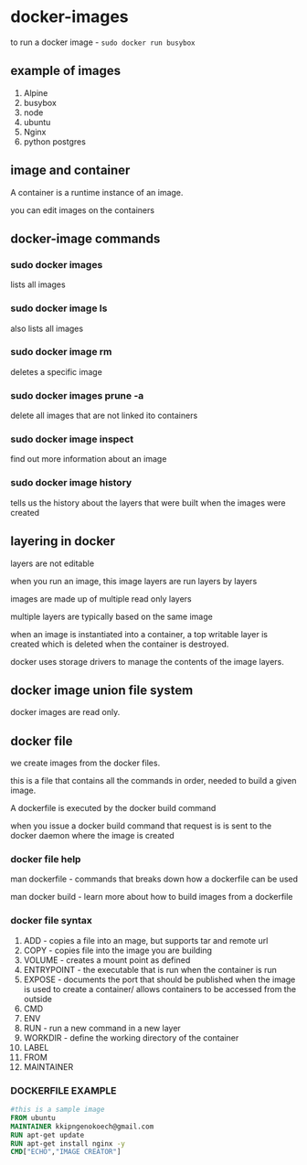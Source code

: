 # docker-images

to run a docker image - `sudo docker run busybox`

## example of images

1. Alpine
2. busybox
3. node
4. ubuntu
5. Nginx
6. python postgres

## image and container

A container is a runtime instance of an image.

you can edit images on the containers

## docker-image commands

### sudo docker images

lists all images

### sudo docker image ls

also lists all images

### sudo docker image rm <image-id>

deletes a specific image

### sudo docker images prune -a

delete all images that are not linked ito containers

### sudo docker image inspect <image-id>

find out more information about an image

### sudo docker image history <image-id>

tells us the history about the layers that were built when the images were created

## layering in docker

layers are not editable

when you run an image, this image layers are run layers by layers

images are made up of multiple read only layers

multiple layers are typically based on the same image

when an image is instantiated into a container, a top writable layer is created which is deleted when the container is destroyed.

docker uses storage drivers to manage the contents of the image layers.

## docker image union file system

docker images are read only.

## docker file

we create images from the docker files.

this is a file that contains all the commands in order, needed to build a given image.

A dockerfile is executed by the docker build command

when you issue a docker build command that request is is sent to the docker daemon where the image is created

### docker file help

man dockerfile - commands that breaks down how a dockerfile can be used

man docker build - learn more about how to build images from a dockerfile

### docker file syntax

1. ADD - copies a file into an mage, but supports tar and remote url
2. COPY -  copies file into the image you are building
3. VOLUME -  creates a mount point as defined
4. ENTRYPOINT - the executable that is run when the container is run
5. EXPOSE -  documents the port that should be published when the image is used to create a container/ allows containers to be accessed from the outside
6. CMD
7. ENV
8. RUN - run a new command in a new layer
9. WORKDIR - define the working directory of the container
10. LABEL
11. FROM
12. MAINTAINER

### DOCKERFILE EXAMPLE

```dockerfile
#this is a sample image
FROM ubuntu
MAINTAINER kkipngenokoech@gmail.com
RUN apt-get update
RUN apt-get install nginx -y
CMD["ECHO","IMAGE CREATOR"]
